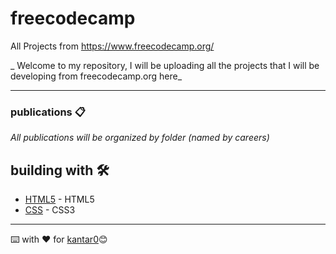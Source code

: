 # freecodecamp
All Projects from https://www.freecodecamp.org/

_
Welcome to my repository, I will be uploading all the projects that I will be developing from freecodecamp.org here_

---

### publications 📋

_All publications will be organized by folder (named by careers)_



## building with 🛠️

* [HTML5](https://www.w3schools.com/html/html5_syntax.asp) - HTML5
* [CSS](https://www.w3schools.com/css/) - CSS3



---
⌨️ with ❤️ for [kantar0](https://github.com/kantar0)😊
